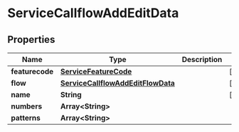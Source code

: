 

# ServiceCallflowAddEditData


## Properties

| Name | Type | Description | Notes |
|------------ | ------------- | ------------- | -------------|
|**featurecode** | [**ServiceFeatureCode**](ServiceFeatureCode.md) |  |  [optional] |
|**flow** | [**ServiceCallflowAddEditFlowData**](ServiceCallflowAddEditFlowData.md) |  |  [optional] |
|**name** | **String** |  |  [optional] |
|**numbers** | **Array&lt;String&gt;** |  |  |
|**patterns** | **Array&lt;String&gt;** |  |  |



